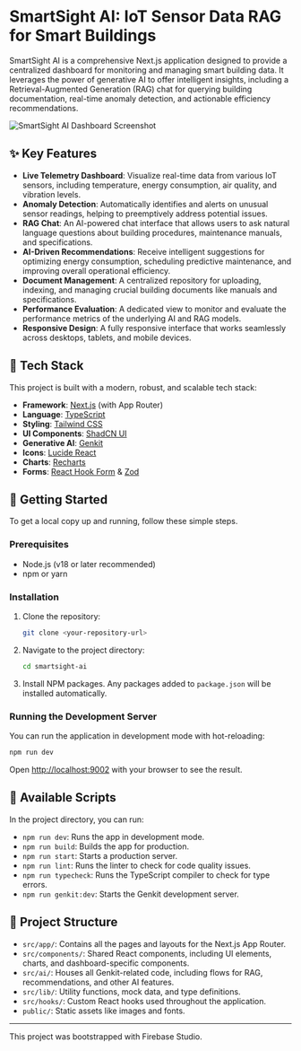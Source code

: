 # SmartSight AI: IoT Sensor Data RAG for Smart Buildings

SmartSight AI is a comprehensive Next.js application designed to provide a centralized dashboard for monitoring and managing smart building data. It leverages the power of generative AI to offer intelligent insights, including a Retrieval-Augmented Generation (RAG) chat for querying building documentation, real-time anomaly detection, and actionable efficiency recommendations.

![SmartSight AI Dashboard Screenshot](/home/user/studio/src/public/images/image.png)

## ✨ Key Features

*   **Live Telemetry Dashboard**: Visualize real-time data from various IoT sensors, including temperature, energy consumption, air quality, and vibration levels.
*   **Anomaly Detection**: Automatically identifies and alerts on unusual sensor readings, helping to preemptively address potential issues.
*   **RAG Chat**: An AI-powered chat interface that allows users to ask natural language questions about building procedures, maintenance manuals, and specifications.
*   **AI-Driven Recommendations**: Receive intelligent suggestions for optimizing energy consumption, scheduling predictive maintenance, and improving overall operational efficiency.
*   **Document Management**: A centralized repository for uploading, indexing, and managing crucial building documents like manuals and specifications.
*   **Performance Evaluation**: A dedicated view to monitor and evaluate the performance metrics of the underlying AI and RAG models.
*   **Responsive Design**: A fully responsive interface that works seamlessly across desktops, tablets, and mobile devices.

## 🚀 Tech Stack

This project is built with a modern, robust, and scalable tech stack:

*   **Framework**: [Next.js](https://nextjs.org/) (with App Router)
*   **Language**: [TypeScript](https://www.typescriptlang.org/)
*   **Styling**: [Tailwind CSS](https://tailwindcss.com/)
*   **UI Components**: [ShadCN UI](https://ui.shadcn.com/)
*   **Generative AI**: [Genkit](https://firebase.google.com/docs/genkit)
*   **Icons**: [Lucide React](https://lucide.dev/)
*   **Charts**: [Recharts](https://recharts.org/)
*   **Forms**: [React Hook Form](https://react-hook-form.com/) & [Zod](https://zod.dev/)

## 🏁 Getting Started

To get a local copy up and running, follow these simple steps.

### Prerequisites

*   Node.js (v18 or later recommended)
*   npm or yarn

### Installation

1.  Clone the repository:
    ```bash
    git clone <your-repository-url>
    ```
2.  Navigate to the project directory:
    ```bash
    cd smartsight-ai
    ```
3.  Install NPM packages. Any packages added to `package.json` will be installed automatically.

### Running the Development Server

You can run the application in development mode with hot-reloading:

```bash
npm run dev
```

Open [http://localhost:9002](http://localhost:9002) with your browser to see the result.

## 📜 Available Scripts

In the project directory, you can run:

*   `npm run dev`: Runs the app in development mode.
*   `npm run build`: Builds the app for production.
*   `npm run start`: Starts a production server.
*   `npm run lint`: Runs the linter to check for code quality issues.
*   `npm run typecheck`: Runs the TypeScript compiler to check for type errors.
*   `npm run genkit:dev`: Starts the Genkit development server.

## 📁 Project Structure

*   `src/app/`: Contains all the pages and layouts for the Next.js App Router.
*   `src/components/`: Shared React components, including UI elements, charts, and dashboard-specific components.
*   `src/ai/`: Houses all Genkit-related code, including flows for RAG, recommendations, and other AI features.
*   `src/lib/`: Utility functions, mock data, and type definitions.
*   `src/hooks/`: Custom React hooks used throughout the application.
*   `public/`: Static assets like images and fonts.

---

This project was bootstrapped with Firebase Studio.
